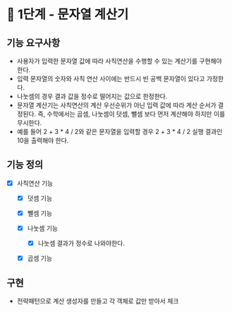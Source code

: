 # 🚀 1단계 - 문자열 계산기

## 기능 요구사항
- 사용자가 입력한 문자열 값에 따라 사칙연산을 수행할 수 있는 계산기를 구현해야 한다.
- 입력 문자열의 숫자와 사칙 연산 사이에는 반드시 빈 공백 문자열이 있다고 가정한다.
- 나눗셈의 경우 결과 값을 정수로 떨어지는 값으로 한정한다.
- 문자열 계산기는 사칙연산의 계산 우선순위가 아닌 입력 값에 따라 계산 순서가 결정된다. 즉, 수학에서는 곱셈, 나눗셈이 덧셈, 뺄셈 보다 먼저 계산해야 하지만 이를 무시한다.
- 예를 들어 2 + 3 * 4 / 2와 같은 문자열을 입력할 경우 2 + 3 * 4 / 2 실행 결과인 10을 출력해야 한다.


## 기능 정의
- [x] 사칙연산 기능
  - [x] 덧셈 기능
  - [x] 뺄셈 기능
  - [x] 나눗셈 기능
    - [x] 나눗셈 결과가 정수로 나와야한다.
  - [x] 곱셈 기능


## 구현
- 전략패턴으로 계산 생성자를 만들고 각 객체로 값만 받아서 체크